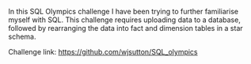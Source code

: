 In this SQL Olympics challenge I have been trying to further familiarise myself with SQL. This challenge requires uploading data to a database, followed by rearranging the data into fact and dimension tables in a star schema.

Challenge link: https://github.com/wjsutton/SQL_olympics
